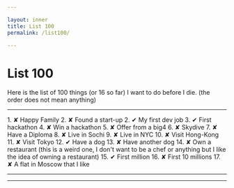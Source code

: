 ```yaml
---

layout: inner
title: List 100
permalink: /list100/

---
```


# List 100

Here is the list of 100 things (or 16 so far) I want to do before I die. (the order does not mean anything)

<hr/>
1. &#x2718; Happy Family
2. &#x2718; Found a start-up
2. &#x2714; My first dev job
3. &#x2714; First hackathon
4. &#x2718; Win a hackathon
5. &#x2718; Offer from a big4
6. &#x2718; Skydive
7. &#x2718; Have a Diploma
8. &#x2718; Live in Sochi
9. &#x2718; Live in NYC
10. &#x2718; Visit Hong-Kong
11. &#x2718; Visit Tokyo
12. &#x2714; Have a dog
13. &#x2718; Have another dog
14. &#x2718; Own a restaurant (this is a weird one, I don't want to be a chef or anything but I like the idea of owning a restaurant)
15. &#x2714; First million
16. &#x2718; First 10 millions
17. &#x2718; A flat in Moscow that I like



<hr/>

<hr/>
